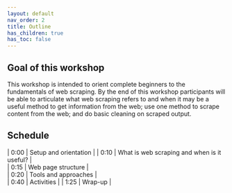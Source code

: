 ```yaml
---
layout: default
nav_order: 2
title: Outline
has_children: true
has_toc: false
---
```

## Goal of this workshop

This workshop is intended to orient complete beginners to the fundamentals of web scraping. By the end of this workshop participants will be able to articulate what web scraping refers to and when it may be a useful method to get information from the web; use one method to scrape content from the web; and do basic cleaning on scraped output.

## Schedule

| 0:00 | Setup and orientation |
| 0:10  | What is web scraping and when is it useful? |  
| 0:15  | Web page structure |   
| 0:20  | Tools and approaches  |  
| 0:40 | Activities |
| 1:25 | Wrap-up |   
